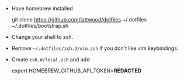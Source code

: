
* Have homebrew installed

    git clone https://github.com/lattwood/dotfiles ~/.dotfiles
    ~/.dotfiles/bootstrap.sh

* Change your shell to zsh.
* Remove `~/.dotfiles/zsh.d/vim.zsh` if you don't like vim keybindings.
* Create `zsh.d/local.zsh` and add

	export HOMEBREW_GITHUB_API_TOKEN=****REDACTED****

